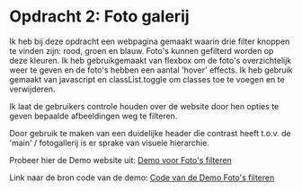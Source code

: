 # Opdracht 2: Foto galerij
Ik heb bij deze opdracht een webpagina gemaakt waarin drie filter knoppen te vinden zijn: rood, groen en blauw. Foto's kunnen gefilterd worden op deze kleuren. Ik heb gebruikgemaakt van flexbox om de foto's overzichtelijk weer te geven en de foto's hebben een aantal 'hover' effects.
Ik heb gebruik gemaakt van javascript en classList.toggle om classes toe te voegen en te verwijderen.

Ik laat de gebruikers controle houden over de website door hen opties te geven bepaalde afbeeldingen weg te filteren.

Door gebruik te maken van een duidelijke header die contrast heeft t.o.v. de 'main' / fotogallerij is er sprake van visuele hierarchie.

Probeer hier de Demo website uit:
[Demo voor Foto's filteren](https://jkoenen99.github.io/frontendvoordesigners/opdracht2/v1/)

Link naar de bron code van de demo:
[Code van de Demo Foto's filteren](https://github.com/jkoenen99/frontendvoordesigners/blob/master/opdracht2/v1/)
